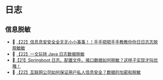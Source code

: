 

# 日志



## 信息脱敏 

- 🔗 [【22】信息息安安全全无无小小事事！！手手把把手手教教你你日日志志脱脱敏敏](https://www.heiz123.com/2022/03/560/)
- 🔗 [【22】一文玩转 Java 日志数据脱敏](https://z.itpub.net/article/detail/78EA8E43F8322B10942631996C4A81EB)
- 🔗[【21】Springboot 日志、配置文件、接口数据如何脱敏？这样子实现才叫优雅！](https://cloud.tencent.com/developer/article/1922633)
- 🔗 [【22】互联网公司如何保证用户私人信息安全？数据的加密和脱敏](https://houbb.github.io/2022/02/18/safe-01-encryption)





